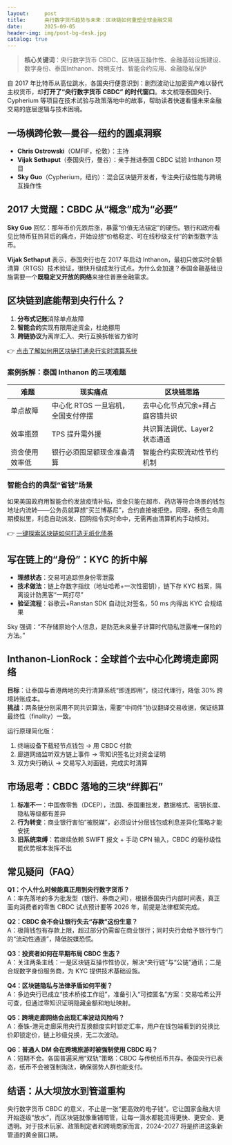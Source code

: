 ```yaml
---
layout:     post
title:      央行数字货币趋势与未来：区块链如何重塑全球金融交易
date:       2025-09-05
header-img: img/post-bg-desk.jpg
catalog: true
---
```


> **核心关键词**：央行数字货币 CBDC、区块链互操作性、金融基础设施建设、数字身份、泰国Inthanon、跨境支付、智能合约应用、金融隐私保护

自 2017 年比特币从高位跳水，各国央行便意识到：剧烈波动让加密资产难以替代主权货币，却**打开了“央行数字货币 CBDC” 的时代窗口**。本文梳理泰国央行、Cypherium 等项目在技术试验与政策落地中的故事，帮助读者快速看懂未来金融交易的底层逻辑与技术困境。

## 一场横跨伦敦—曼谷—纽约的圆桌洞察

- **Chris Ostrowski**（OMFIF，伦敦）：主持  
- **Vijak Sethaput**（泰国央行，曼谷）：亲手推进泰国 CBDC 试验 Inthanon 项目  
- **Sky Guo**（Cypherium，纽约）：混合区块链开发者，专注央行级性能与跨境互操作性  

## 2017 大觉醒：CBDC 从“概念”成为“必要”

**Sky Guo** 回忆：那年币价先跌后涨，暴露“价值无法锚定”的硬伤。银行和政府看见比特币狂热背后的痛点，开始设想“价格稳定、可在线秒级支付”的新型数字法币。

**Vijak Sethaput** 表示，泰国央行也在 2017 年启动 Inthanon，最初只做实时全额清算（RTGS）技术验证，很快升级成发行试点。为什么会加速？泰国金融基础设施需要一个**既稳定又开放的网络**来接住普惠金融需求。

## 区块链到底能帮到央行什么？

1. **分布式记账**消除单点故障  
2. **智能合约**实现有限用途资金，杜绝挪用  
3. **跨链协议**为离岸汇入、央行互换拆帐省力省时  

👉 [点击了解如何用区块链打通央行实时清算系统](https://okxdog.com/)

### 案例拆解：泰国 Inthanon 的三项难题

| 难题 | 现实痛点 | 区块链思**路** |
| --- | --- | --- |
| 单点故障 | 中心化 RTGS 一旦宕机，全国支付停摆 | 去中心化节点冗余+拜占庭容错共识 |
| 效率瓶颈 | TPS 提升需外援 | 共识算法调优、Layer2 状态通道 |
| 资金使用效率低 | 银行必须囤足额现金准备清算 | 智能合约实现流动性节约机制 |

### 智能合约的典型“省钱”场景

如果美国政府用智能合约发放疫情补贴，资金只能在超市、药店等符合场景的钱包地址内流转——公务员就算想“买兰博基尼”，合约直接被拒绝。同理，泰债生命周期模拟里，利息自动派发、回购指令实时命中，无需再由清算机构手动核对。

👉 [一键探索区块链如何打造无纸化债券](https://okxdog.com/)

## 写在链上的“身份”：KYC 的折中解

- **理想状态**：交易可追踪但身份零泄露  
- **技术做法**：链上存数字指纹（地址哈希+一次性密钥），链下存 KYC 档案，隔离设计防黑客“一网打尽”  
- **验证流程**：谷歌云+Ranstan SDK 自动比对签名，50 ms 内得出 KYC 合规结果

Sky 强调：“不存储原始个人信息，是防范未来量子计算时代隐私泄露唯一保险的方法。”

## Inthanon-LionRock：全球首个去中心化跨境走廊网络

**目标**：让泰国与香港两地的央行清算系统“即连即用”，绕过代理行，降低 30% 跨境转账成本。  
**挑战**：两条链分别采用不同共识算法，需要“中间件”协议翻译交易收据，保证结算最终性（finality）一致。

运行原理简化版：

1. 终端设备下载轻节点钱包 → 用 CBDC 付款  
2. 廊道网络监听双方链上事件 → 零知识签名比对资金证明  
3. 双方央行确认 → 交易写入对面链，完成实时清算

## 市场思考：CBDC 落地的三块“绊脚石”

1. **标准不一**：中国做零售（DCEP），法国、泰国重批发，数据格式、密钥长度、隐私等级都有差异  
2. **行为转变**：商业银行害怕“被脱媒”，必须设计分层钱包或利息差异化策略才能安抚  
3. **旧系统束缚**：若继续依赖 SWIFT 报文 + 手动 CPN 输入，CBDC 的毫秒级性能优势根本发挥不出

## 常见疑问（FAQ）

**Q1：个人什么时候能真正用到央行数字货币？**  
A：率先落地的多为批发型（银行、券商之间），根据泰国央行内部时间表，真正面向消费者的零售 CBDC 试点预计要等 2026 年，前提是法律框架完成。

**Q2：CBDC 会不会让银行失去“存款”这份生意？**  
A：极简钱包有存款上限，超过部分仍需留在商业银行；同时央行会给予银行专门的“流动性通道”，降低脱媒恐慌。

**Q3：投资者如何在早期布局 CBDC 生态？**  
A：关注两条主线：一是区块链互操作性协议，解决“央行链”与“公链”通讯；二是合规数字身份服务商，为 KYC 提供技术基础设施。

**Q4：区块链隐私与法律矛盾如何平衡？**  
A：多边央行已成立“技术桥接工作组”，准备引入“可控匿名”方案：交易哈希公开可查，但通过零知识证明隐藏金额和地址映射。

**Q5：跨境走廊网络会出现汇率波动风险吗？**  
A：泰铢-港元走廊采用央行互换额度实时锁定汇率，用户在钱包端看到的兑换比价即锁定价，链上秒级兑换，无二次波动。

**Q6：普通人 DM 会在跨境旅游时被强制使用 CBDC 吗？**  
A：短期不会。各国普遍采用“双轨”策略：CBDC 与传统纸币共存。泰国央行已表态，纸币不会被强制淘汰，确保弱势人群也能支付。

## 结语：从大坝放水到管道重构

央行数字货币 CBDC 的意义，不止是一张“更高效的电子钱”。它让国家金融大坝开始逐级“放水”，而区块链就像重铺暗管，让每一滴水都能流得更快、更安全、更透明。对于技术玩家、政策制定者和跨境商家而言，2024–2027 将是挤进这条新管道的黄金窗口期。